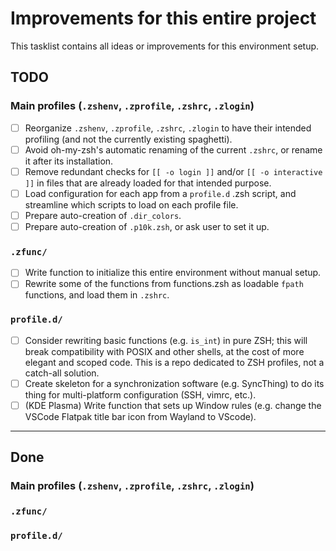 # Improvements for this entire project

This tasklist contains all ideas or improvements for this environment setup.

## TODO

### Main profiles (`.zshenv`, `.zprofile`, `.zshrc`, `.zlogin`)

* [ ] Reorganize `.zshenv`, `.zprofile`, `.zshrc`, `.zlogin` to have their intended profiling (and not the currently existing spaghetti).
* [ ] Avoid oh-my-zsh's automatic renaming of the current `.zshrc`, or rename it after its installation.
* [ ] Remove redundant checks for `[[ -o login ]]` and/or `[[ -o interactive ]]` in files that are already loaded for that intended purpose.
* [ ] Load configuration for each app from a `profile.d` .zsh script, and streamline which scripts to load on each profile file.
* [ ] Prepare auto-creation of `.dir_colors`.
* [ ] Prepare auto-creation of `.p10k.zsh`, or ask user to set it up.

### `.zfunc/`

* [ ] Write function to initialize this entire environment without manual setup.
* [ ] Rewrite some of the functions from functions.zsh as loadable `fpath` functions, and load them in `.zshrc`.

### `profile.d/`

* [ ] Consider rewriting basic functions (e.g. `is_int`) in pure ZSH; this will break compatibility with POSIX and other shells, at the cost of more elegant and scoped code.
This is a repo dedicated to ZSH profiles, not a catch-all solution.
* [ ] Create skeleton for a synchronization software (e.g. SyncThing) to do its thing for multi-platform configuration (SSH, vimrc, etc.).
* [ ] (KDE Plasma) Write function that sets up Window rules (e.g. change the VSCode Flatpak title bar icon from Wayland to VScode).

---

## Done

### Main profiles (`.zshenv`, `.zprofile`, `.zshrc`, `.zlogin`)

### `.zfunc/`

### `profile.d/`
